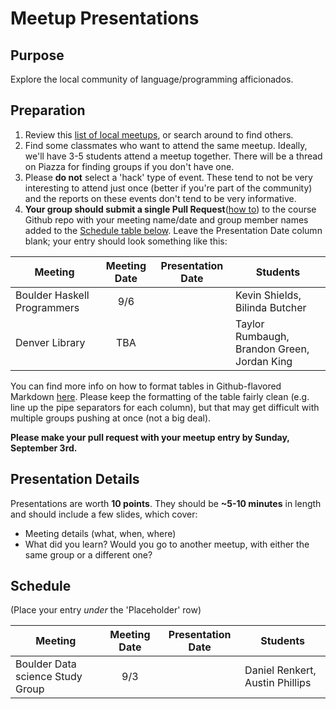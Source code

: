 Meetup Presentations
====================

Purpose
-------

Explore the local community of language/programming afficionados.

Preparation
-----------

1.  Review this [list of local
    meetups](https://www.meetup.com/topics/computer-programming/us/co/denver/),
    or search around to find others.
2.  Find some classmates who want to attend the same meetup. Ideally, we'll have
    3-5 students attend a meetup together. There will be a thread on Piazza for
    finding groups if you don't have one.
3.  Please **do not** select a 'hack' type of event. These tend to not be very
    interesting to attend just once (better if you're part of the community) and
    the reports on these events don't tend to be very informative.
4.  **Your group should submit a single Pull Request**([how
    to](https://help.github.com/articles/creating-a-pull-request-from-a-fork/))
    to the course Github repo with your meeting name/date and group member names
    added to the [Schedule table below](#schedule). Leave the Presentation Date
    column blank; your entry should look something like this:

Meeting                     | Meeting Date | Presentation Date | Students
-------                     | :----------: | :---------------: | --------
Boulder Haskell Programmers | 9/6          |                   | Kevin Shields, Bilinda Butcher
Denver Library              | TBA          |                   | Taylor Rumbaugh, Brandon Green, Jordan King

You can find more info on how to format tables in Github-flavored Markdown
[here](https://help.github.com/articles/organizing-information-with-tables/).
Please keep the formatting of the table fairly clean (e.g. line up the pipe
separators for each column), but that may get difficult with multiple groups
pushing at once (not a big deal).

**Please make your pull request with your meetup entry by Sunday, September
3rd.**

Presentation Details
--------------------

Presentations are worth **10 points**. They should be **\~5-10 minutes** in
length and should include a few slides, which cover:

-   Meeting details (what, when, where)
-   What did you learn? Would you go to another meetup, with either the same
    group or a different one?

Schedule
--------

(Place your entry *under* the 'Placeholder' row)

Meeting                          | Meeting Date | Presentation Date | Students
-------                          | :----------: | :---------------: | --------
Boulder Data science Study Group | 9/3          |                   | Daniel Renkert, Austin Phillips

